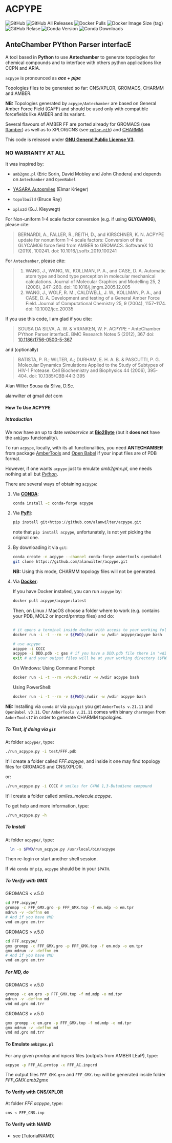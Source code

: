 # ACPYPE

![GitHub](https://img.shields.io/github/license/alanwilter/acpype?style=social)
![GitHub All Releases](https://img.shields.io/github/downloads/alanwilter/acpype/total?style=social)
![Docker Pulls](https://img.shields.io/docker/pulls/acpype/acpype?style=social&logo=docker)
![Docker Image Size (tag)](https://img.shields.io/docker/image-size/lpkagami/acpype/latest?style=social&logo=docker)
![GitHub Relase](https://img.shields.io/github/release-date/alanwilter/acpype?style=social)
![Conda Version](https://img.shields.io/conda/vn/conda-forge/acpype.svg)
![Conda Downloads](https://img.shields.io/conda/dn/conda-forge/acpype.svg)

## AnteChamber PYthon Parser interfacE

A tool based in **Python** to use **Antechamber** to generate topologies for chemical
compounds and to interface with others python applications like CCPN and ARIA.

`acpype` is pronounced as _**ace + pipe**_

Topologies files to be generated so far: CNS/XPLOR, GROMACS, CHARMM and AMBER.

**NB:** Topologies generated by `acpype/Antechamber` are based on General Amber Force
Field (GAFF) and should be used only with compatible forcefields like AMBER and
its variant.

Several flavours of AMBER FF are ported already for GROMACS (see [ffamber](http://ffamber.cnsm.csulb.edu/)) as well as to XPLOR/CNS (see [`xplor-nih`](http://ambermd.org/xplor-nih.html)) and [CHARMM](https://www.charmm.org/).

This code is released under **[GNU General Public License V3](https://www.gnu.org/licenses/gpl-3.0.en.html)**.

### **NO WARRANTY AT ALL**

It was inspired by:

- `amb2gmx.pl` (Eric Sorin, David Mobley and John Chodera)
  and depends on `Antechamber` and `OpenBabel`

- [YASARA Autosmiles](http://www.yasara.org/autosmiles.htm) (Elmar Krieger)

- `topolbuild` (Bruce Ray)

- `xplo2d` (G.J. Kleywegt)

For Non-uniform 1-4 scale factor conversion (e.g. if using **GLYCAM06**), please cite:

> BERNARDI, A., FALLER, R., REITH, D., and KIRSCHNER, K. N. ACPYPE update for
nonuniform 1–4 scale factors: Conversion of the GLYCAM06 force field from AMBER
to GROMACS. SoftwareX 10 (2019), 100241. doi: 10.1016/j.softx.2019.100241

For `Antechamber`, please cite:
>
> 1. WANG, J., WANG, W., KOLLMAN, P. A., and CASE, D. A. Automatic atom type and
     bond type perception in molecular mechanical calculations. Journal of Molecular
     Graphics and Modelling 25, 2 (2006), 247–260. doi: 10.1016/j.jmgm.2005.12.005
> 2. WANG, J., WOLF, R. M., CALDWELL, J. W., KOLLMAN, P. A., and CASE, D. A.
     Development and testing of a General Amber Force Field. Journal of Computational
     Chemistry 25, 9 (2004), 1157–1174. doi: 10.1002/jcc.20035

If you use this code, I am glad if you cite:

> SOUSA DA SILVA, A. W. & VRANKEN, W. F.
ACPYPE - AnteChamber PYthon Parser interfacE.
BMC Research Notes 5 (2012), 367 doi: [10.1186/1756-0500-5-367](http://www.biomedcentral.com/1756-0500/5/367)

and (optionally)

> BATISTA, P. R.; WILTER, A.; DURHAM, E. H. A. B. & PASCUTTI, P. G. Molecular
Dynamics Simulations Applied to the Study of Subtypes of HIV-1 Protease.
Cell Biochemistry and Biophysics 44 (2006), 395-404. doi: 10.1385/CBB:44:3:395

Alan Wilter Sousa da Silva, D.Sc.

alanwilter _at_ gmail _dot_ com

#### How To Use ACPYPE

##### Introduction

We now have an up to date *webservice* at **[Bio2Byte](http://bio2byte.be/acpype/)** (but it **does not** have the `amb2gmx` funcionality).

To run `acpype`, locally, with its all functionalities, you need **ANTECHAMBER** from package
[AmberTools](http://ambermd.org/) and
[Open Babel](http://openbabel.org/wiki/Main_Page) if your input files are of PDB
format.

However, if one wants `acpype` just to emulate *amb2gmx.pl*, one needs nothing
at all but *[Python](http://www.python.org)*.

There are several ways of obtaining `acpype`:

1. Via **[CONDA](https://anaconda.org/search?q=acpype)**:

   ```bash
   conda install -c conda-forge acpype
   ```

2. Via **[PyPI](https://pypi.org/project/acpype/)**:

   ```bash
   pip install git+https://github.com/alanwilter/acpype.git
   ```

   note that `pip install acpype`, unfortunately, is not *yet* picking the original one.

3. By downloading it via `git`:

   ```bash
   conda create -n acpype --channel conda-forge ambertools openbabel
   git clone https://github.com/alanwilter/acpype.git
   ```

   **NB:** Using this mode, CHARMM topology files will not be generated.

4. Via **[Docker](https://hub.docker.com/repository/docker/acpype/acpype/)**:

   If you have Docker installed, you can run `acpype` by:
  
   ```bash
   docker pull acpype/acpype:latest
   ```

   Then, on Linux / MacOS choose a folder where to work (e.g. contains your PDB, MOL2 or inpcrd/prmtop files) and do:

   ```bash
   
   # it opens a terminal inside docker with access to your working folder
   docker run -i -t --rm -v ${PWD}:/wdir -w /wdir acpype/acpype bash
   
   # use acpype 
   acpype -i CCCC
   acpype -i DDD.pdb -c gas # if you have a DDD.pdb file there in "wdir" ($PWD)
   exit # and your output files will be at your working directory ($PWD)
   ```

   On Windows:
   Using Command Prompt:

   ```bash
   docker run -i -t --rm -v%cd%:/wdir -w /wdir acpype bash
   ```

   Using PowerShell:

   ```bash
   docker run -i -t --rm -v ${PWD}:/wdir -w /wdir acpype bash
   ```

**NB:** Installing via `conda` or via `pip/git` you get `AmberTools v.21.11` and `OpenBabel v3.11`. Our `AmberTools v.21.11` comes with binary `charmmgen` from `AmberTools17` in order to generate CHARMM topologies.

##### To Test, if doing via `git`

At folder `acpype/`, type:

```bash
./run_acpype.py -i test/FFF.pdb
```

It'll create a folder called *FFF.acpype*, and inside it one may find topology
files for GROMACS and CNS/XPLOR.

or:

```bash
./run_acpype.py -i CCCC # smiles for C4H6 1,3-Butadiene compound
```

It'll create a folder called *smiles_molecule.acpype*.

To get help and more information, type:

```bash
./run_acpype.py -h
```

##### To Install

At folder `acpype/`, type:

```bash
  ln -s $PWD/run_acpype.py /usr/local/bin/acpype
```

Then re-login or start another shell session.

If via `conda` or `pip`, `acpype` should be in your `$PATH`.

##### To Verify with GMX

GROMACS < v.5.0

```bash
cd FFF.acpype/
grompp -c FFF_GMX.gro -p FFF_GMX.top -f em.mdp -o em.tpr
mdrun -v -deffnm em
# And if you have VMD
vmd em.gro em.trr
```

GROMACS > v.5.0

```bash
cd FFF.acpype/
gmx grompp -c FFF_GMX.gro -p FFF_GMX.top -f em.mdp -o em.tpr
gmx mdrun -v -deffnm em
# And if you have VMD
vmd em.gro em.trr
```

##### For MD, do

GROMACS < v.5.0

```bash
grompp -c em.gro -p FFF_GMX.top -f md.mdp -o md.tpr
mdrun -v -deffnm md
vmd md.gro md.trr
```

GROMACS > v.5.0

```bash
gmx grompp -c em.gro -p FFF_GMX.top -f md.mdp -o md.tpr
gmx mdrun -v -deffnm md
vmd md.gro md.trr
```

#### To Emulate `amb2gmx.pl`

For any given *prmtop* and *inpcrd* files (outputs from AMBER LEaP), type:

```bash
acpype -p FFF_AC.prmtop -x FFF_AC.inpcrd
```

The output files `FFF_GMX.gro` and `FFF_GMX.top` will be generated inside folder *FFF_GMX.amb2gmx*

#### To Verify with CNS/XPLOR

At folder *FFF.acpype*, type:

```bash
cns < FFF_CNS.inp
```

#### To Verify with NAMD

- see [TutorialNAMD]
